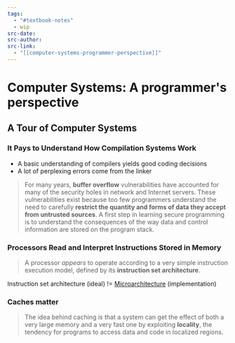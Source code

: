 ```yaml
---
tags:
  - "#textbook-notes"
  - wip
src-date: 
src-author: 
src-link:
  - "[[computer-systems-programmer-perspective]]"
---
```

# Computer Systems: A programmer's perspective

## A Tour of Computer Systems

### It Pays to Understand How Compilation Systems Work

- A basic understanding of compilers yields good coding decisions
- A lot of perplexing errors come from the linker

> For many years, **buffer overflow** vulnerabilities have accounted for many of the security holes in network and Internet servers. These vulnerabilities exist because too few programmers understand the need to carefully **restrict the quantity and forms of data they accept from untrusted sources**. A first step in learning secure programming is to understand the consequences of the way data and control information are stored on the program stack.

### Processors Read and Interpret Instructions Stored in Memory

> A processor *appears* to operate according to a very simple instruction execution model, defined by its **instruction set architecture**.

Instruction set architecture (ideal) != [Microarchitecture](https://en.wikipedia.org/wiki/Microarchitecture) (implementation)

### Caches matter

> The idea behind caching is that a system can get the effect of both a very large memory and a very fast one by exploiting **locality**, the tendency for programs to access data and code in localized regions.


